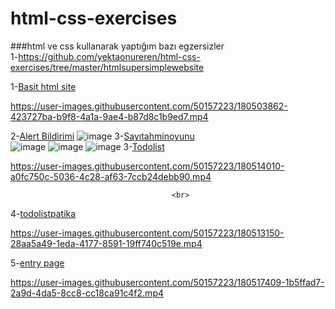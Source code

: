 # html-css-exercises
###html ve css kullanarak yaptığım bazı egzersizler<br>
1-https://github.com/yektaonureren/html-css-exercises/tree/master/htmlsupersimplewebsite

1-<a href="https://github.com/yektaonureren/html-css-exercises/tree/master/htmlsupersimplewebsite">Basit html site</a><br>


https://user-images.githubusercontent.com/50157223/180503862-423727ba-b9f8-4a1a-9ae4-b87d8c1b9ed7.mp4



2-<a href="https://github.com/yektaonureren/html-css-exercises/tree/master/alertbildirimiyapımı">Alert Bildirimi</a>
![image](https://user-images.githubusercontent.com/50157223/180504497-a68d9d1c-e55e-45a5-91a5-77c3a94b35b2.png)
3-<a href="https://github.com/yektaonureren/html-css-exercises/tree/master/sayıtahminoyunu">Sayıtahminoyunu</a><br>
![image](https://user-images.githubusercontent.com/50157223/180507758-7c1abd8c-58d8-4db3-ba34-334535b3dd68.png)
![image](https://user-images.githubusercontent.com/50157223/180507901-ac1c774b-85d8-4d94-822c-a406c32ded97.png)
![image](https://user-images.githubusercontent.com/50157223/180508005-8bff6f36-5982-47dc-b181-8b737f01a8cf.png)
3-<a href="https://github.com/yektaonureren/html-css-exercises/tree/master/todolist">Todolist</a><br>


https://user-images.githubusercontent.com/50157223/180514010-a0fc750c-5036-4c28-af63-7ccb24debb90.mp4

                                        <br>
4-<a href="https://github.com/yektaonureren/html-css-exercises/tree/master/todolistforpatika">todolistpatika</a><br>


https://user-images.githubusercontent.com/50157223/180513150-28aa5a49-1eda-4177-8591-19ff740c519e.mp4


5-<a href="https://github.com/yektaonureren/html-css-exercises/blob/master/websiteentrypageeaxmple/style.css">entry page</a><br>


https://user-images.githubusercontent.com/50157223/180517409-1b5ffad7-2a9d-4da5-8cc8-cc18ca91c4f2.mp4








